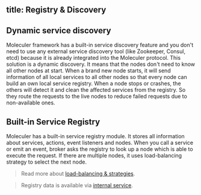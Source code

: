 title: Registry & Discovery
---

## Dynamic service discovery
Moleculer framework has a built-in service discovery feature and you don't need to use any external service discovery tool (like Zookeeper, Consul, etcd) because it is already integrated into the Moleculer protocol. This solution is a dynamic discovery. It means that the nodes don't need to know all other nodes at start. When a brand new node starts, it will send information of all local services to all other nodes so that every node can build an own local service registry. When a node stops or crashes, the others will detect it and clean the affected services from the registry. So they route the requests to the live nodes to reduce failed requests due to non-available ones.

<!-- **TODO: diagram, which shows node's local registry, when a new node coming & leaving.** -->

## Built-in Service Registry
Moleculer has a built-in service registry module. It stores all information about services, actions, event listeners and nodes. When you call a service or emit an event, broker asks the registry to look up a node which is able to execute the request. If there are multiple nodes, it uses load-balancing strategy to select the next node.

> Read more about [load-balancing & strategies](balancing.html).

> Registry data is available via [internal service](services.html#Internal-Services).
